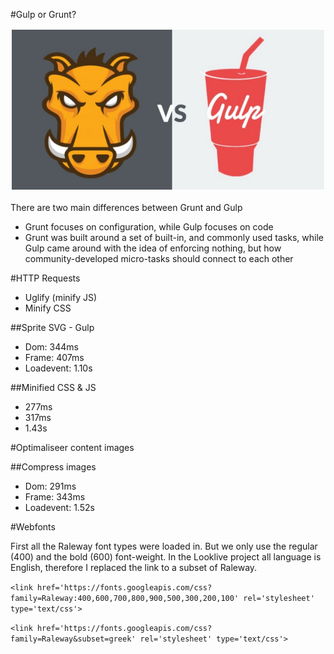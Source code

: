 #Gulp or Grunt?

![Gulp vs Grunt](readme-images/gvsg.jpg)

There are two main differences between Grunt and Gulp
- Grunt focuses on configuration, while Gulp focuses on code
- Grunt was built around a set of built-in, and commonly used tasks, while Gulp came around with the idea of enforcing nothing, but how community-developed micro-tasks should connect to each other



#HTTP Requests
- Uglify (minify JS)
- Minify CSS

##Sprite SVG - Gulp 
- Dom: 344ms
- Frame: 407ms
- Loadevent: 1.10s

##Minified CSS & JS 
- 277ms
- 317ms
- 1.43s

#Optimaliseer content images

##Compress images
- Dom: 291ms
- Frame: 343ms
- Loadevent: 1.52s

#Webfonts

First all the Raleway font types were loaded in. But we only use the regular (400) and the bold (600) font-weight. In the Looklive project all language is English, therefore I replaced the link to a subset of Raleway.

```<link href='https://fonts.googleapis.com/css?family=Raleway:400,600,700,800,900,500,300,200,100' rel='stylesheet' type='text/css'>```

```<link href='https://fonts.googleapis.com/css?family=Raleway&subset=greek' rel='stylesheet' type='text/css'>```

